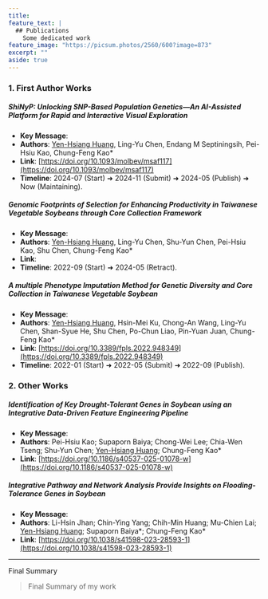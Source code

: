 ```yaml
---
title:
feature_text: |
  ## Publications
    Some dedicated work
feature_image: "https://picsum.photos/2560/600?image=873"
excerpt: ""
aside: true
---
```


### 1. First Author Works


##### _ShiNyP_: Unlocking SNP-Based Population Genetics—An AI-Assisted Platform for Rapid and Interactive Visual Exploration

- **Key Message**: 
- **Authors**: <u>Yen-Hsiang Huang</u>, Ling-Yu Chen, Endang M Septiningsih, Pei-Hsiu Kao, Chung-Feng Kao*
- **Link**: [https://doi.org/10.1093/molbev/msaf117](https://doi.org/10.1093/molbev/msaf117)
- **Timeline**: 2024-07 (Start) ➜ 2024-11 (Submit) ➜ 2024-05 (Publish) ➜ Now (Maintaining).


##### Genomic Footprints of Selection for Enhancing Productivity in Taiwanese Vegetable Soybeans through Core Collection Framework

- **Key Message**: 
- **Authors**: <u>Yen-Hsiang Huang</u>, Ling-Yu Chen, Shu-Yun Chen, Pei-Hsiu Kao, Shu Chen, Chung-Feng Kao*
- **Link**: 
- **Timeline**: 2022-09 (Start) ➜ 2024-05 (Retract).


##### A multiple Phenotype Imputation Method for Genetic Diversity and Core Collection in Taiwanese Vegetable Soybean

- **Key Message**: 
- **Authors**: <u>Yen-Hsiang Huang</u>, Hsin-Mei Ku, Chong-An Wang, Ling-Yu Chen, Shan-Syue He, Shu Chen, Po-Chun Liao, Pin-Yuan Juan, Chung-Feng Kao*
- **Link**: [https://doi.org/10.3389/fpls.2022.948349](https://doi.org/10.3389/fpls.2022.948349)
- **Timeline**: 2022-01 (Start) ➜ 2022-05 (Submit) ➜ 2022-09 (Publish).


### 2. Other Works

##### Identification of Key Drought-Tolerant Genes in Soybean using an Integrative Data-Driven Feature Engineering Pipeline

- **Key Message**: 
- **Authors**: Pei-Hsiu Kao; Supaporn Baiya; Chong-Wei Lee; Chia-Wen Tseng; Shu-Yun Chen; <u>Yen-Hsiang Huang</u>; Chung-Feng Kao*
- **Link**: [https://doi.org/10.1186/s40537-025-01078-w](https://doi.org/10.1186/s40537-025-01078-w)

##### Integrative Pathway and Network Analysis Provide Insights on Flooding-Tolerance Genes in Soybean

- **Key Message**: 
- **Authors**: Li-Hsin Jhan; Chin-Ying Yang; Chih-Min Huang; Mu-Chien Lai; <u>Yen-Hsiang Huang</u>; Supaporn Baiya*; Chung-Feng Kao*
- **Link**: [https://doi.org/10.1038/s41598-023-28593-1](https://doi.org/10.1038/s41598-023-28593-1)


---

Final Summary
> Final
> Summary
> of
> my 
> work